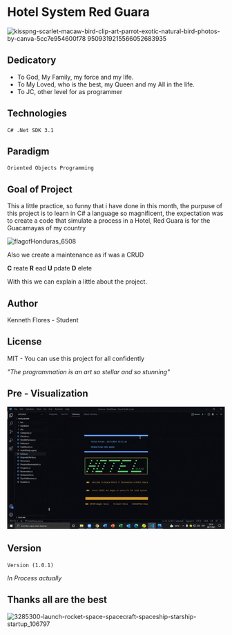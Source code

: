 # Hotel System Red Guara 

![kisspng-scarlet-macaw-bird-clip-art-parrot-exotic-natural-bird-photos-by-canva-5cc7e954600f78 9509319215566052683935](https://user-images.githubusercontent.com/71115590/127441820-b4afc3ce-d166-4887-a42b-fa6822d758a2.png)

Dedicatory
----------

* To God, My Family, my force and my life.
* To My Loved, who is the best, my Queen and my All in the life.
* To JC, other level for as programmer

## Technologies

```
C# .Net SDK 3.1
```

## Paradigm

```
Oriented Objects Programming
```

## Goal of Project
This a little practice, so funny that i have done in this month, the purpuse of this project is to learn in C#
a language so magnificent, the expectation was to create a code that simulate a process in a Hotel, Red Guara
is for the Guacamayas of my country 

![flagofHonduras_6508](https://user-images.githubusercontent.com/71115590/127437027-6bb74864-1f9c-49e8-a916-1fd565bbce74.png)


Also we create a maintenance as if was a CRUD

**C** reate
**R** ead
**U** pdate
**D** elete

With this we can explain a little about the project.

## Author

Kenneth Flores - Student

## License 

MIT - You can use this project for all confidently

_"The programmation is an art so stellar and so stunning"_

## Pre - Visualization

![image](https://github.com/Kennethowl/Hotel-System/blob/main/Promocion.gif)

## Version

```
Version (1.0.1)
```
_In Process actually_

## Thanks all are the best

![3285300-launch-rocket-space-spacecraft-spaceship-starship-startup_106797](https://user-images.githubusercontent.com/71115590/127438253-1b044385-ef1c-4ad6-9b31-08876f81307e.png)
